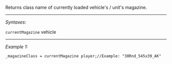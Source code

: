 Returns class name of currently loaded vehicle's / unit's magazine.


---
*Syntaxes:*

`currentMagazine` vehicle

---
*Example 1:*

```sqf
_magazineClass = currentMagazine player;//Example: "30Rnd_545x39_AK"
```